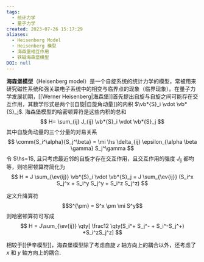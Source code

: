 ```yaml
---
tags:
  - 统计力学
  - 量子力学
created: 2023-07-26 15:17:29
aliases:
  - Heisenberg Model
  - Heisenberg 模型
  - 海森堡相互作用
  - 铁磁海森堡模型
DOI: null
---
```


**海森堡模型**（Heisenberg model）是一个自旋系统的统计力学的模型，常被用来研究磁性系统和强关联电子系统中的相变与临界点的现象（临界现象）。在量子力学发展初期，[[Werner Heisenberg|海森堡]]首先提出自旋与自旋之间可能存在交互作用，其数学形式是两个[[自旋|自旋角动量]]的内积 $\vb*{S}_i \vdot \vb*{S}_j$. 海森堡模型的哈密顿算符是这些内积的总和
$$
H= \sum_{ij} J_{ij} \vb*{S}_i \vdot \vb*{S}_j
$$
其中自旋角动量的三个分量的对易关系
$$
\comm{S_i^\alpha}{S_j^\beta}
= \mi \hs \delta_{ij} \epsilon_{\alpha \beta \gamma} S_j^\gamma
$$
令 $\hs=1$, 且只考虑最近邻的自旋才存在交互作用，且交互作用的强度 $J_{ij}$ 都均等，则哈密顿算符简化为
$$
H = J \sum_{\ev{ij}} \vb*{S}_i \vdot \vb*{S}_j
= J \sum_{\ev{ij}}
(S_i^x S_j^x + S_i^y S_j^y + S_i^z S_j^z)
$$

定义升降算符
$$S^{\pm} = S^x \pm \mi S^y$$
则哈密顿算符可写成
$$
H = J\sum_{\ev{ij}} \qty[
\frac12 \qty(S_i^+ S_j^- + S_i^-S_j^+)
+S_i^zS_j^z]
$$

相较于[[伊辛模型]]，海森堡模型除了考虑自旋 $z$ 轴方向上的耦合以外，还考虑了 $x$ 和 $y$ 轴方向上的耦合.

